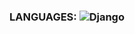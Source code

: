 ### LANGUAGES: ![Django](https://img.shields.io/badge/django-%23092E20.svg?style=for-the-badge&logo=django&logoColor=white)

